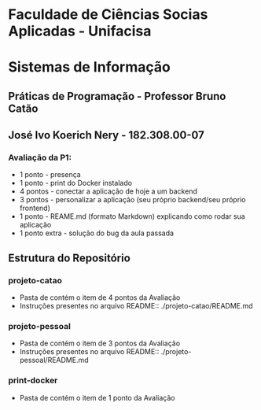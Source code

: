 # Faculdade de Ciências Socias Aplicadas - Unifacisa
# Sistemas de Informação 
## Práticas de Programação - Professor Bruno Catão
## José Ivo Koerich Nery - 182.308.00-07
### Avaliação da P1:  
* 1 ponto - presença 
* 1 ponto - print do Docker instalado
* 4 pontos - conectar a aplicação de hoje a um backend
* 3 pontos - personalizar a aplicação (seu próprio backend/seu próprio frontend) 
* 1 ponto - REAME.md (formato Markdown) explicando como rodar sua aplicação
* 1 ponto extra - solução do bug da aula passada

## Estrutura do Repositório
### projeto-catao
 - Pasta de contém o item de 4 pontos da Avaliação
 - Instruções presentes no arquivo README:: ./projeto-catao/README.md
### projeto-pessoal
 - Pasta de contém o item de 3 pontos da Avaliação
 - Instruções presentes no arquivo README:: ./projeto-pessoal/README.md
### print-docker
 - Pasta de contém o item de 1 ponto da Avaliação
